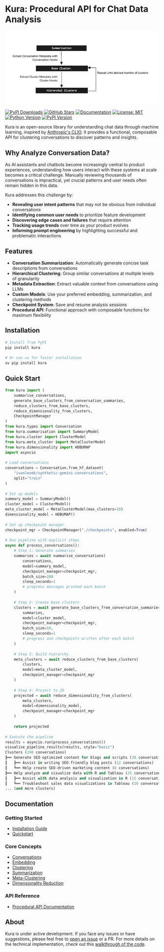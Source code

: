 # Kura: Procedural API for Chat Data Analysis

![Kura Architecture](assets/images/kura-architecture.png)

[![PyPI Downloads](https://img.shields.io/pypi/dm/kura?style=flat-square&logo=pypi&logoColor=white)](https://pypi.org/project/kura/)
[![GitHub Stars](https://img.shields.io/github/stars/567-labs/kura?style=flat-square&logo=github)](https://github.com/567-labs/kura/stargazers)
[![Documentation](https://img.shields.io/badge/docs-available-brightgreen?style=flat-square&logo=gitbook&logoColor=white)](https://567-labs.github.io/kura/)
[![License: MIT](https://img.shields.io/badge/License-MIT-yellow.svg?style=flat-square)](https://opensource.org/licenses/MIT)
[![Python Version](https://img.shields.io/pypi/pyversions/kura?style=flat-square&logo=python&logoColor=white)](https://pypi.org/project/kura/)
[![PyPI Version](https://img.shields.io/pypi/v/kura?style=flat-square&logo=pypi&logoColor=white)](https://pypi.org/project/kura/)

Kura is an open-source library for understanding chat data through machine learning, inspired by [Anthropic's CLIO](https://www.anthropic.com/research/clio). It provides a functional, composable API for clustering conversations to discover patterns and insights.

## Why Analyze Conversation Data?

As AI assistants and chatbots become increasingly central to product experiences, understanding how users interact with these systems at scale becomes a critical challenge. Manually reviewing thousands of conversations is impractical, yet crucial patterns and user needs often remain hidden in this data.

Kura addresses this challenge by:

- **Revealing user intent patterns** that may not be obvious from individual conversations
- **Identifying common user needs** to prioritize feature development
- **Discovering edge cases and failures** that require attention
- **Tracking usage trends** over time as your product evolves
- **Informing prompt engineering** by highlighting successful and problematic interactions

## Features

- **Conversation Summarization**: Automatically generate concise task descriptions from conversations
- **Hierarchical Clustering**: Group similar conversations at multiple levels of granularity
- **Metadata Extraction**: Extract valuable context from conversations using LLMs
- **Custom Models**: Use your preferred embedding, summarization, and clustering methods
- **Checkpoint System**: Save and resume analysis sessions
- **Procedural API**: Functional approach with composable functions for maximum flexibility

## Installation

```bash
# Install from PyPI
pip install kura

# Or use uv for faster installation
uv pip install kura
```

## Quick Start

```python
from kura import (
    summarise_conversations,
    generate_base_clusters_from_conversation_summaries,
    reduce_clusters_from_base_clusters,
    reduce_dimensionality_from_clusters,
    CheckpointManager
)
from kura.types import Conversation
from kura.summarisation import SummaryModel
from kura.cluster import ClusterModel
from kura.meta_cluster import MetaClusterModel
from kura.dimensionality import HDBUMAP
import asyncio

# Load conversations
conversations = Conversation.from_hf_dataset(
    "ivanleomk/synthetic-gemini-conversations",
    split="train"
)

# Set up models
summary_model = SummaryModel()
cluster_model = ClusterModel()
meta_cluster_model = MetaClusterModel(max_clusters=10)
dimensionality_model = HDBUMAP()

# Set up checkpoint manager
checkpoint_mgr = CheckpointManager("./checkpoints", enabled=True)

# Run pipeline with explicit steps
async def process_conversations():
    # Step 1: Generate summaries
    summaries = await summarise_conversations(
        conversations,
        model=summary_model,
        checkpoint_manager=checkpoint_mgr,
        batch_size=200
        sleep_seconds=1
        # progress messages printed each batch
    )

    # Step 2: Create base clusters
    clusters = await generate_base_clusters_from_conversation_summaries(
        summaries,
        model=cluster_model,
        checkpoint_manager=checkpoint_mgr,
        batch_size=50,
        sleep_seconds=1
        # progress and checkpoints written after each batch
    )

    # Step 3: Build hierarchy
    meta_clusters = await reduce_clusters_from_base_clusters(
        clusters,
        model=meta_cluster_model,
        checkpoint_manager=checkpoint_mgr
    )

    # Step 4: Project to 2D
    projected = await reduce_dimensionality_from_clusters(
        meta_clusters,
        model=dimensionality_model,
        checkpoint_manager=checkpoint_mgr
    )

    return projected

# Execute the pipeline
results = asyncio.run(process_conversations())
visualise_pipeline_results(results, style="basic")
Clusters (190 conversations)
╠══ Generate SEO-optimized content for blogs and scripts (38 conversations)
║   ╠══ Assist in writing SEO-friendly blog posts (12 conversations)
║   ╚══ Help create SEO-driven marketing content (8 conversations)
╠══ Help analyze and visualize data with R and Tableau (25 conversations)
║   ╠══ Assist with data analysis and visualization in R (15 conversations)
║   ╚══ Troubleshoot sales data visualizations in Tableau (10 conversations)
... (and more clusters)
```

## Documentation

### Getting Started

- [Installation Guide](getting-started/installation.md)
- [Quickstart](getting-started/quickstart.md)

### Core Concepts

- [Conversations](core-concepts/conversations.md)
- [Embedding](core-concepts/embedding.md)
- [Clustering](core-concepts/clustering.md)
- [Summarization](core-concepts/summarization.md)
- [Meta-Clustering](core-concepts/meta-clustering.md)
- [Dimensionality Reduction](core-concepts/dimensionality-reduction.md)

### API Reference

- [Procedural API Documentation](api/index.md)

## About

Kura is under active development. If you face any issues or have suggestions, please feel free to [open an issue](https://github.com/567-labs/kura/issues) or a PR. For more details on the technical implementation, check out this [walkthrough of the code](https://ivanleo.com/blog/understanding-user-conversations).
